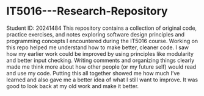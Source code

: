 # IT5016---Research-Repository
Student ID: 20241484  This repository contains a collection of original code, practice exercises, and notes exploring software design principles and programming concepts I encountered during the IT5016 course.
Working on this repo helped me understand how to make better, cleaner code. I saw how my earlier work could be improved by using principles like modularity and better input checking. Writing comments and organizing things clearly made me think more about how other people (or my future self) would read and use my code.
Putting this all together showed me how much I’ve learned and also gave me a better idea of what I still want to improve. It was good to look back at my old work and make it better.

